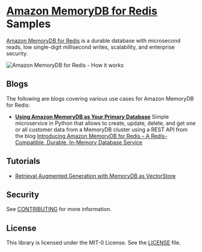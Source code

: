 # [Amazon MemoryDB for Redis](https://aws.amazon.com/memorydb/) Samples

[Amazon MemoryDB for Redis](https://aws.amazon.com/memorydb/) is a durable database with microsecond reads, low single-digit millisecond writes, scalability, and enterprise security.

![Amazon MemoryDB for Redis - How it works](https://d1.awsstatic.com/product-page-diagram_Amazon-MemoryDB-for-Redis.38339d976bd9b151350f496469d4d54b21173523.png)

## Blogs

The following are blogs covering various use cases for Amazon MemoryDB for Redis:
- __[Using Amazon MemoryDB as Your Primary Database](blogs/introducing-amazon-memorydb-for-redis/)__ Simple microservice in Python that allows to create, update, delete, and get one or all customer data from a MemoryDB cluster using a REST API from the blog [Introducing Amazon MemoryDB for Redis – A Redis-Compatible, Durable, In-Memory Database Service](https://aws.amazon.com/blogs/aws/introducing-amazon-memorydb-for-redis-a-redis-compatible-durable-in-memory-database-service/) 

## Tutorials

- [Retrieval Augmented Generation with MemoryDB as VectorStore ](tutorials/memorydb-rag/)

## Security

See [CONTRIBUTING](CONTRIBUTING.md#security-issue-notifications) for more information.

## License

This library is licensed under the MIT-0 License. See the [LICENSE](LICENSE) file.
